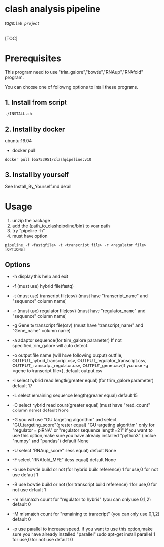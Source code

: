 clash analysis pipeline
===
###### tags:`lab project`
[TOC]

# Prerequisites
This program need to use "trim_galore","bowtie","RNAup","RNAfold" program.

You can choose one of following options to intall these programs.
## 1. Install from script
```shell=
./INSTALL.sh
```
## 2. Install by docker 
ubuntu:16.04
- docker pull
```shell=
docker pull bba753951/clashpipeline:v10
```


## 3. Install by yourself
See Install_By_Yourself.md detail


# Usage
1. unzip the package 
2. add the {path_to_clashpipeline/bin} to your path
3. try "pipeline -h" 
4. must have option
```shell=
pipeline -f <fastqfile> -t <transcript file> -r <regulator file> [OPTIONS] 
```

## Options
*    -h display this help and exit

*    -f (must use) hybrid file(fastq)

*    -t (must use) transcript file(csv)
       (must have "transcript_name" and "sequence" column name)

*    -r (must use) regulator file(csv)
       (must have "regulator_name" and "sequence" column name)

*    -g Gene to transcript file(csv)
       (must have "transcript_name" and "Gene_name" column name)

*    -a adaptor sequence(for trim_galore parameter)
       If not specified,trim_galore will auto detect.

*    -o output file name
       (will have following output)
       outfile,
       OUTPUT_hybrid_transcript.csv,
       OUTPUT_regulator_transcript.csv,
       OUTPUT_transcript_regulator.csv,
       OUTPUT_gene.csv(if you use -g \<gene to transcript file>),
       default output.csv

*    -l select hybrid read length(greater equal)
       (for trim_galore parameter)
       default 17

*    -L select remaining sequence length(greater equal)
       default 15

*    -C select hybrid read count(greater equal)
       (must have "read_count" column name)
       default None

*    -G you will use "GU targeting algorithm" and select "GU_targeting_score"(greater equal)
       "GU targeting algorithm" only for "regulator = piRNA" or "regulator sequence length=21"
       if you want to use this option,make sure you have already installed "python3"
       (inclue "numpy" and "pandas")
       default None

*    -U select "RNAup_score" (less equal)
       default None

*    -F select "RNAfold_MFE" (less equal)
       default None

*    -b use bowtie build or not
       (for hybrid build reference)
       1 for use,0 for not use
       default 1

*    -B use bowtie build or not
       (for transcript build reference)
       1 for use,0 for not use
       default 1

*    -m mismatch count for "regulator to hybrid"
       (you can only use 0,1,2)
       default 0

*    -M mismatch count for "remaining to transcript"
       (you can only use 0,1,2)
       default 0

*    -p use parallel to increase speed.
       if you want to use this option,make sure you have already installed "parallel"
       sudo apt-get install parallel
       1 for use,0 for not use
       default 0
